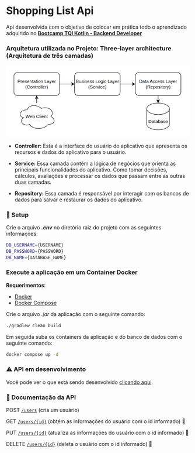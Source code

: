 # Shopping List Api

Api desenvolvida com o objetivo de colocar em prática todo o aprendizado adquirido no **[Bootcamp TQI Kotlin - Backend Developer](https://web.dio.me/track/bootcamp-tqi-kotlin)**

### Arquitetura utilizada no Projeto: Three-layer architecture (Arquitetura de três camadas)



![](screenshots/three-layer-architecture.png)

- **Controller:** Esta é a interface do usuário do aplicativo que apresenta os recursos e dados do aplicativo para o usuário.

- **Service:** Essa camada contém a lógica de negócios que orienta as principais funcionalidades do aplicativo. Como tomar decisões, cálculos, avaliações e processar os dados que passam entre as outras duas camadas.

- **Repository:** Essa camada é responsável por interagir com os bancos de dados para salvar e restaurar os dados do aplicativo.

  

### 🔨 Setup

Crie o arquivo ***.env*** no diretório raiz do projeto com as seguintes informações:

```bash
DB_USERNAME={USERNAME}
DB_PASSWORD={PASSWORD}
DB_NAME={DATABASE_NAME}
```

### Execute a aplicação em um Container Docker

**Requerimentos**:

- [Docker](https://www.docker.com/)
- [Docker Compose](https://docs.docker.com/compose/)

Crie o arquivo *.jar* da aplicação com o seguinte comando:

```bash
./gradlew clean build
```

Em seguida suba os containers da aplicação e do banco de dados com o seguinte comando:

```bash
docker compose up -d
```

### ⚠️ API em desenvolvimento

Você pode ver o que está sendo desenvolvido [clicando aqui](https://github.com/users/janssenbatista/projects/2).

### 📕 Documentação da API

POST [`/users`]() (cria um usuário)

GET [`/users/{id}`]() (obtém as informações do usuário com o id informado) 🔐

PUT [`/users/{id}`]() (atualiza as informações do usuário com o id informado) 🔐

DELETE [`/users/{id}`]() (deleta o usuário com o id informado) 🔐
